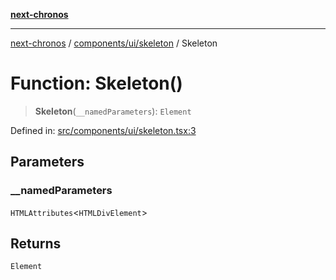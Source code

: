 [**next-chronos**](../../../../README.md)

***

[next-chronos](../../../../README.md) / [components/ui/skeleton](../README.md) / Skeleton

# Function: Skeleton()

> **Skeleton**(`__namedParameters`): `Element`

Defined in: [src/components/ui/skeleton.tsx:3](https://github.com/Bababum95/next-chronos/blob/41860730c8dd12c16699269e1eee86402c8d1a9f/src/components/ui/skeleton.tsx#L3)

## Parameters

### \_\_namedParameters

`HTMLAttributes`\<`HTMLDivElement`\>

## Returns

`Element`
